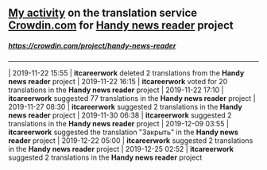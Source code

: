 ## [My activity](https://crowdin.com/profile/itcareerwork/activity "My profile") on the translation service [Crowdin.com](https://crowdin.com "crowdin.com") for [Handy news reader](https://crowdin.com/project/handy-news-reader "Handy news reader Crowdin") project
##### <https://crowdin.com/project/handy-news-reader>
***
| 2019-11-22 15:55 | **itcareerwork** deleted 2 translations from the **Handy news reader** project
| 2019-11-22 16:15 | **itcareerwork** voted for 20 translations in the **Handy news reader** project
| 2019-11-22 17:10 | **itcareerwork** suggested 77 translations in the **Handy news reader** project
| 2019-11-27 08:30 | **itcareerwork** suggested 2 translations in the **Handy news reader** project
| 2019-11-30 06:38 | **itcareerwork** suggested 2 translations in the **Handy news reader** project
| 2019-12-09 03:55 | **itcareerwork** suggested the translation "Закрыть" in the **Handy news reader** project
| 2019-12-22 05:00 | **itcareerwork** suggested 2 translations in the **Handy news reader** project
| 2019-12-25 02:52 | **itcareerwork** suggested 2 translations in the **Handy news reader** project
